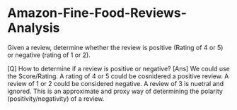 # Amazon-Fine-Food-Reviews-Analysis


Given a review, determine whether the review is positive (Rating of 4 or 5) or negative (rating of 1 or 2).

[Q] How to determine if a review is positive or negative?
[Ans] We could use the Score/Rating. A rating of 4 or 5 could be cosnidered a positive review. A review of 1 or 2 could be considered negative. A review of 3 is nuetral and ignored. This is an approximate and proxy way of determining the polarity (positivity/negativity) of a review.
